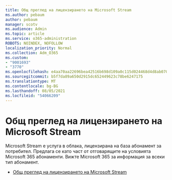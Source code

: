```yaml
---
title: Общ преглед на лицензирането на Microsoft Stream
ms.author: pebaum
author: pebaum
manager: scotv
ms.audience: Admin
ms.topic: article
ms.service: o365-administration
ROBOTS: NOINDEX, NOFOLLOW
localization_priority: Normal
ms.collection: Adm_O365
ms.custom:
- "9001693"
- "3770"
ms.openlocfilehash: e4aa70aa22696bea42516b698d109a0c115d024468d4d8ab070b9c337c3e91fe
ms.sourcegitcommit: b5f7da89a650d2915dc652449623c78be6247175
ms.translationtype: MT
ms.contentlocale: bg-BG
ms.lasthandoff: 08/05/2021
ms.locfileid: "54066209"
---
```

# <a name="microsoft-stream-licensing-overview"></a>Общ преглед на лицензирането на Microsoft Stream

Microsoft Stream е услуга в облака, лицензирана на база абонамент за потребител. Предлага се като част от отговарящите на условията Microsoft 365 абонаменти. Вижте Microsoft 365 за информация за всеки тип абонамент.

- [Общ преглед на лицензирането на Microsoft Stream](https://docs.microsoft.com/stream/license-overview)